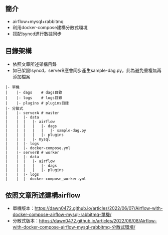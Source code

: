 
## 簡介
- airflow+mysql+rabbitmq
- 利用docker-compose建構分散式環境
- 搭配lsyncd進行數據同步

## 目錄架構
- 依照文章所述架構目錄
- 如已架設lsyncd，serverB應會同步產生sample-dag.py，此為避免重複無再添加檔案
```
|- 單機
|    |- dags    # dags目錄
|    |- logs    # logs目錄
|    |- plugins # plugins目錄
|- 分散式
|    |- serverA # master
|    |	|- data 
|    |	|	|- airflow
|    |	|	|	|- dags
|    |	|	|	|	|- sample-dag.py
|    |	|	|	|- plugins
|    |	|	|- mysql
|    |	|- logs 
|    |	|- docker-compose.yml		
|    |- serverB # worker
|    |	|- data 
|    |	|	|- airflow
|    |	|	|	|- dags
|    |	|	|	|- plugins
|    |	|- logs 
|    |	|- docker-compose_worker.yml

```

## 依照文章所述建構airflow
- 單機版本：https://dawn0472.github.io/articles/2022/06/07/Airflow-with-docker-compose-airflow-mysql-rabbitmq-單機/
- 分散式版本：https://dawn0472.github.io/articles/2022/06/08/Airflow-with-docker-compose-airflow-mysql-rabbitmq-分散式環境/